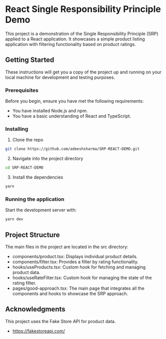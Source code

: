 # React Single Responsibility Principle Demo

This project is a demonstration of the Single Responsibility Principle (SRP) applied to a React application. It showcases a simple product listing application with filtering functionality based on product ratings.

## Getting Started

These instructions will get you a copy of the project up and running on your local machine for development and testing purposes.

### Prerequisites

Before you begin, ensure you have met the following requirements:

- You have installed Node.js and npm.
- You have a basic understanding of React and TypeScript.

### Installing

1. Clone the repo

```bash
git clone https://github.com/adeeshsharma/SRP-REACT-DEMO.git
```

2. Navigate into the project directory

```bash
cd SRP-REACT-DEMO
```

3. Install the dependencies

```bash
yarn
```

### Running the application

Start the development server with:

```bash
yarn dev
```

## Project Structure

The main files in the project are located in the src directory:

- components/product.tsx: Displays individual product details.
- components/filter.tsx: Provides a filter by rating functionality.
- hooks/useProducts.tsx: Custom hook for fetching and managing product data.
- hooks/useRateFilter.tsx: Custom hook for managing the state of the rating filter.
- pages/good-approach.tsx: The main page that integrates all the components and hooks to showcase the SRP approach.

## Acknowledgments

This project uses the Fake Store API for product data.

- https://fakestoreapi.com/
